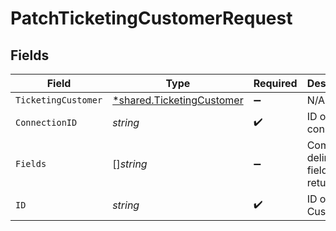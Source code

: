 # PatchTicketingCustomerRequest


## Fields

| Field                                                                        | Type                                                                         | Required                                                                     | Description                                                                  |
| ---------------------------------------------------------------------------- | ---------------------------------------------------------------------------- | ---------------------------------------------------------------------------- | ---------------------------------------------------------------------------- |
| `TicketingCustomer`                                                          | [*shared.TicketingCustomer](../../../pkg/models/shared/ticketingcustomer.md) | :heavy_minus_sign:                                                           | N/A                                                                          |
| `ConnectionID`                                                               | *string*                                                                     | :heavy_check_mark:                                                           | ID of the connection                                                         |
| `Fields`                                                                     | []*string*                                                                   | :heavy_minus_sign:                                                           | Comma-delimited fields to return                                             |
| `ID`                                                                         | *string*                                                                     | :heavy_check_mark:                                                           | ID of the Customer                                                           |